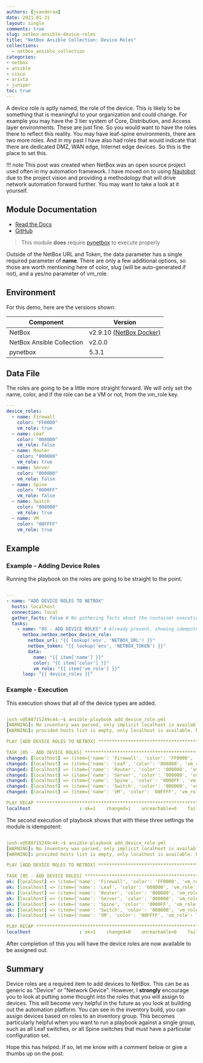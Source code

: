 ```yaml
---
authors: [jvanderaa]
date: 2021-01-31
layout: single
comments: true
slug: netbox-ansible-device-roles
title: "NetBox Ansible Collection: Device Roles"
collections:
  - netbox_ansible_collection
categories:
- netbox
- ansible
- cisco
- arista
- juniper
toc: true
---
```


A device role is aptly named, the role of the device. This is likely to be something that is meaningful to your organization and could change. For example you may have the 3 tier system of Core, Distribution, and Access layer environments. These are just fine. So you would want to have the roles there to reflect this reality. You may have leaf-spine environments, there are two more roles. And in my past I have also had roles that would indicate that there are dedicated DMZ, WAN edge, Internet edge devices. So this is the place to set this.

!!! note
    This post was created when NetBox was an open source project used often in my automation framework. I have moved on to using [Nautobot](https://www.nautobot.com) due to the project vision and providing a methodology that will drive network automation forward further. You may want to take a look at it yourself.


## Module Documentation

* [Read the Docs](https://netbox-ansible-collection.readthedocs.io/en/latest/plugins/netbox_device_role_module.html)
* [GitHub](https://github.com/netbox-community/ansible_modules/blob/devel/plugins/modules/netbox_device_role.py)

> This module **does** require [pynetbox](https://github.com/digitalocean/pynetbox) to execute properly

Outside of the NetBox URL and Token, the data parameter has a single required parameter of **name**. There are only a few additional options, so those are worth mentioning here of color, slug (will be auto-generated if not), and a yes/no parameter of vm_role.

## Environment

For this demo, here are the versions shown:

| Component                 | Version                                                                      |
| ------------------------- | ---------------------------------------------------------------------------- |
| NetBox                    | v2.9.10 [(NetBox Docker)](https://github.com/netbox-community/netbox-docker) |
| NetBox Ansible Collection | v2.0.0                                                                       |
| pynetbox                  | 5.3.1                                                                        |

## Data File

The roles are going to be a little more straight forward. We will only set the name, color, and if the role can be a VM or not, from the vm_role key.

```yaml
---
device_roles:
  - name: Firewall
    color: "FF0000"
    vm_role: true
  - name: Leaf
    color: "008000"
    vm_role: false
  - name: Router
    color: "000080"
    vm_role: true
  - name: Server
    color: "000000"
    vm_role: false
  - name: Spine
    color: "0000FF"
    vm_role: false
  - name: Switch
    color: "008000"
    vm_role: true
  - name: VM
    color: "00FFFF"
    vm_role: true
```

## Example

### Example - Adding Device Roles

Running the playbook on the roles are going to be straight to the point.

```yaml

---
- name: "ADD DEVICE ROLES TO NETBOX"
  hosts: localhost
  connection: local
  gather_facts: false # No gathering facts about the container execution env
  tasks:
    - name: "05 - ADD DEVICE ROLES" # Already present, showing idempotency
      netbox.netbox.netbox_device_role:
        netbox_url: "{{ lookup('env', 'NETBOX_URL') }}"
        netbox_token: "{{ lookup('env', 'NETBOX_TOKEN') }}"
        data:
          name: "{{ item['name'] }}"
          color: "{{ item['color'] }}"
          vm_role: "{{ item['vm_role'] }}"
      loop: "{{ device_roles }}"

```

### Example - Execution

This execution shows that all of the device types are added.

```yaml linenums="1"

josh-v@588715249c44:~$ ansible-playbook add_device_role.yml 
[WARNING]: No inventory was parsed, only implicit localhost is available
[WARNING]: provided hosts list is empty, only localhost is available. Note that the implicit localhost does not match 'all'

PLAY [ADD DEVICE ROLES TO NETBOX] *********************************************************************************************************************

TASK [05 - ADD DEVICE ROLES] **************************************************************************************************************************
changed: [localhost] => (item={'name': 'Firewall', 'color': 'FF0000', 'vm_role': True})
changed: [localhost] => (item={'name': 'Leaf', 'color': '008000', 'vm_role': False})
changed: [localhost] => (item={'name': 'Router', 'color': '000080', 'vm_role': True})
changed: [localhost] => (item={'name': 'Server', 'color': '000000', 'vm_role': False})
changed: [localhost] => (item={'name': 'Spine', 'color': '0000FF', 'vm_role': False})
changed: [localhost] => (item={'name': 'Switch', 'color': '008000', 'vm_role': True})
changed: [localhost] => (item={'name': 'VM', 'color': '00FFFF', 'vm_role': True})

PLAY RECAP ********************************************************************************************************************************************
localhost                  : ok=1    changed=1    unreachable=0    failed=0    skipped=0    rescued=0    ignored=0   


```

The second execution of playbook shows that with these three settings the module is idempotent:

```yaml linenums="1"

josh-v@588715249c44:~$ ansible-playbook add_device_role.yml 
[WARNING]: No inventory was parsed, only implicit localhost is available
[WARNING]: provided hosts list is empty, only localhost is available. Note that the implicit localhost does not match 'all'

PLAY [ADD DEVICE ROLES TO NETBOX] *********************************************************************************************************************

TASK [05 - ADD DEVICE ROLES] **************************************************************************************************************************
ok: [localhost] => (item={'name': 'Firewall', 'color': 'FF0000', 'vm_role': True})
ok: [localhost] => (item={'name': 'Leaf', 'color': '008000', 'vm_role': False})
ok: [localhost] => (item={'name': 'Router', 'color': '000080', 'vm_role': True})
ok: [localhost] => (item={'name': 'Server', 'color': '000000', 'vm_role': False})
ok: [localhost] => (item={'name': 'Spine', 'color': '0000FF', 'vm_role': False})
ok: [localhost] => (item={'name': 'Switch', 'color': '008000', 'vm_role': True})
ok: [localhost] => (item={'name': 'VM', 'color': '00FFFF', 'vm_role': True})

PLAY RECAP ********************************************************************************************************************************************
localhost                  : ok=1    changed=0    unreachable=0    failed=0    skipped=0    rescued=0    ignored=0   


```

After completion of this you will have the device roles are now available to be assigned out.

## Summary

Device roles are a required item to add devices to NetBox. This can be as generic as "Device" or "Network Device". However, I **strongly** encourage you to look at putting some thought into the roles that you will assign to devices. This will become very helpful in the future as you look at building out the automation platform. You can see in the inventory build, you can assign devices based on roles to an inventory group. This becomes particularly helpful when you want to run a playbook against a single group, such as all Leaf switches, or all Spine switches that must have a particular configuration set.  

Hope this has helped. If so, let me know with a comment below or give a thumbs up on the post.
